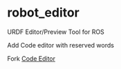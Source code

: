 robot_editor
============

URDF Editor/Preview Tool for ROS

Add Code editor with reserved words

Fork [Code Editor](https://github.com/myalfred03/HJ-Editor)
